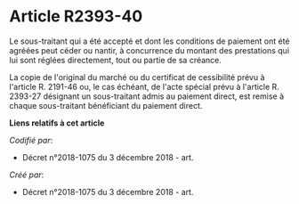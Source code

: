 # Article R2393-40

Le sous-traitant qui a été accepté et dont les conditions de paiement ont été agréées peut céder ou nantir, à concurrence du
montant des prestations qui lui sont réglées directement, tout ou partie de sa créance.

La copie de l'original du marché ou du certificat de cessibilité prévu à l'article R. 2191-46 ou, le cas échéant, de l'acte
spécial prévu à l'article R. 2393-27 désignant un sous-traitant admis au paiement direct, est remise à chaque sous-traitant
bénéficiant du paiement direct.

**Liens relatifs à cet article**

_Codifié par_:

  - Décret n°2018-1075 du 3 décembre 2018 - art.

_Créé par_:

  - Décret n°2018-1075 du 3 décembre 2018 - art.
